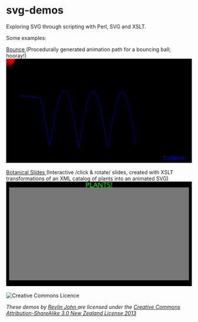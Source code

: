 svg-demos
=========

Exploring SVG through scripting with Perl, SVG and XSLT.

Some examples:


[Bounce ](http://www.uni-sol.org/svg-demos/data/bounce.svg)
(Procedurally generated animation path for a bouncing ball; hooray!)
![Bouncing Ball](data/bounce.rl.svg)

[Botanical Slides ](http://www.uni-sol.org/svg-demos/data/xslt-transform.svg)
(Interactive /click & rotate/ slides, created with XSLT transformations of an XML catalog of plants into an animated SVG)
![Rotating Slides](data/xslt-transform.rl.svg)


![Creative Commons Licence](http://i.creativecommons.org/l/by-sa/3.0/nz/88x31.png)

*These demos by [Revlin John ](mailto:revlin@uni-sol.org) are licensed under the [Creative Commons Attribution-ShareAlike 3.0 New Zealand License 2013 ](http://creativecommons.org/licenses/by-sa/3.0/nz/deed.en_GB)*
